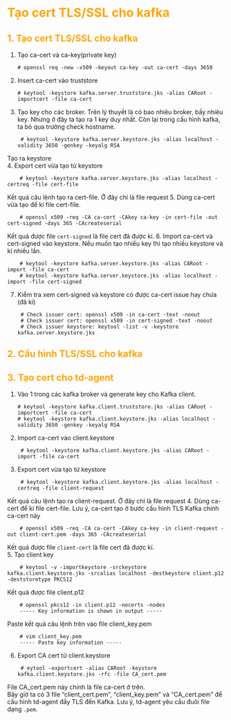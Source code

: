 <h1 style="color:orange">Tạo cert TLS/SSL cho kafka</h1>
<h2 style="color:orange">1. Tạo cert TLS/SSL cho kafka</h2>

1. Tạo ca-cert và ca-key(private key)

       # openssl req -new -x509 -keyout ca-key -out ca-cert -days 3650
2. Insert ca-cert vào truststore

       # keytool -keystore kafka.server.truststore.jks -alias CARoot -importcert -file ca-cert
3. Tạo key cho các broker. Trên lý thuyết là có bao nhiêu broker, bấy nhiêu key. Nhưng ở đây ta tạo ra 1 key duy nhất. Còn lại trong cấu hình kafka, ta bỏ qua trường check hostname.

        # keytool -keystore kafka.server.keystore.jks -alias localhost -validity 3650 -genkey -keyalg RSA
Tạo ra keystore<br>
4. Export cert vừa tạo từ keystore

        # keytool -keystore kafka.server.keystore.jks -alias localhost -certreq -file cert-file
Kết quả câu lệnh tạo ra cert-file. Ở đây chỉ là file request
5. Dùng ca-cert vừa tạo để kí file cert-file.

        # openssl x509 -req -CA ca-cert -CAkey ca-key -in cert-file -out cert-signed -days 365 -CAcreateserial
Kết quả được file `cert-signed` là file cert đã được kí.
6. Import ca-cert và cert-signed vào keystore. Nếu muốn tạo nhiều key thì tạo nhiều keystore và kí nhiều lần.

        # keytool -keystore kafka.server.keystore.jks -alias CARoot -import -file ca-cert
        # keytool -keystore kafka.server.keystore.jks -alias localhost -import -file cert-signed
7. Kiểm tra xem cert-signed và keystore có được ca-cert issue hay chưa (đã kí)

        # Check issuer cert: openssl x509 -in ca-cert -text -noout 
        # Check issuer cert: openssl x509 -in cert-signed -text -noout 
        # Check issuer keystore: keytool -list -v -keystore kafka.server.keystore.jks
<h2 style="color:orange">2. Cấu hình TLS/SSL cho kafka</h2>
<h2 style="color:orange">3. Tạo cert cho td-agent</h2>

1. Vào 1 trong các kafka broker và generate key cho Kafka client.

       # keytool -keystore kafka.client.truststore.jks -alias CARoot -importcert -file ca-cert
       # keytool -keystore kafka.client.keystore.jks -alias localhost -validity 3650 -genkey -keyalg RSA
2. Import ca-cert vào client.keystore
     
        # keytool -keystore kafka.client.keystore.jks -alias CARoot -import -file ca-cert
3. Export cert vừa tạo từ keystore

        # keytool -keystore kafka.client.keystore.jks -alias localhost -certreq -file client-request
Kết quả câu lệnh tạo ra client-request. Ở đây chỉ là file request
4. Dùng ca-cert để kí file cert-file. Lưu ý, ca-cert tạo ở bước cấu hình TLS Kafka chính ca-cert này

        # openssl x509 -req -CA ca-cert -CAkey ca-key -in client-request -out client-cert.pem -days 365 -CAcreateserial
Kết quả được file `client-cert` là file cert đã được kí.<br>
5. Tạo client key

        # keytool -v -importkeystore -srckeystore kafka.client.keystore.jks -srcalias localhost -destkeystore client.p12 -deststoretype PKCS12
Kết quả được file client.p12

        # openssl pkcs12 -in client.p12 -nocerts -nodes
        ----- Key information is shown in output -----
Paste kết quả câu lệnh trên vào file client_key.pem
    
        # vim client_key.pem
        ----- Paste key information -----
6. Export CA cert từ client.keystore

        # eytool -exportcert -alias CARoot -keystore kafka.client.keystore.jks -rfc -file CA_cert.pem
File CA_cert.pem này chính là file ca-cert ở trên.<br>
Bây giờ ta có 3 file “client_cert.pem”, “client_key.pem” và “CA_cert.pem” để cấu hình td-agent đẩy TLS đến Kafka. Lưu ý, td-agent yêu cầu đuôi file dạng `.pem`.